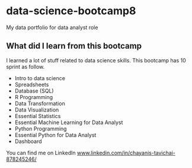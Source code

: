 # data-science-bootcamp8
My data portfolio for data analyst role

## What did I learn from this bootcamp

I learned a lot of stuff related to data science skills. This bootcamp has 10 sprint as follow.

- Intro to data science
- Spreadsheets
- Database (SQL)
- R Programming
- Data Transformation
- Data Visualization
- Essential Statistics
- Essential Machine Learning for Data Analyst
- Python Programming
- Essential Python for Data Analyst
- Dashboard

You can find me on LinkedIn www.linkedin.com/in/chayanis-tavichai-878245246/
